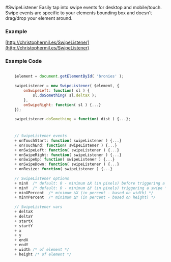 #SwipeListener
Easily tap into swipe events for desktop and mobile/touch. Swipe events are specific to your elements bounding box and doesn't drag/drop your element around.

### Example
[http://christophermil.es/SwipeListener](http://christophermil.es/SwipeListener)

### Example Code
```javascript
	
	$element = document.getElementById( 'bronies' );
	
	swipeListener = new SwipeListener( $element, {
		onSwipeLeft: function( sl ) {
			sl.doSomething( sl.deltaX );
		},
		onSwipeRight: function( sl ) {...}
	});
	
	swipeListener.doSomething = function( dist ) {...};
	
```

### 
```javascript
	// SwipeListener events
	+ onTouchStart: function( swipeListener ) {...}
	+ onTouchEnd: function( swipeListener ) {...}
	+ onSwipeLeft: function( swipeListener ) {...}
	+ onSwipeRight: function( swipeListener ) {...}
	+ onSwipeUp: function( swipeListener ) {...}
	+ onSwipeDown: function( swipeListener ) {...}
	+ onResize: function( swipeListener ) {...}
	
	// SwipeListener options
	+ minX  /* default: 0 - minimum ∆X (in pixels) before triggering a swipe */
	+ minY  /* default: 0 - minimum ∆Y (in pixels) triggering a swipe */
	+ minXPercent  /* minimum ∆X (in percent - based on width) */
	+ minYPercent  /* minimum ∆Y (in percent - based on height) */
	
	// SwipeListener vars
	+ deltaX
	+ deltaY
	+ startX
	+ startY
	+ x
	+ y
	+ endX
	+ endY
	+ width /* of element */
	+ height /* of element */
```

